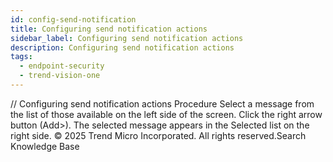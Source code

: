 ```yaml
---
id: config-send-notification
title: Configuring send notification actions
sidebar_label: Configuring send notification actions
description: Configuring send notification actions
tags:
  - endpoint-security
  - trend-vision-one
---
```


/*<![CDATA[*/ $('#title').html($('meta[name=map-description]').attr('content')); /*]]>*/ Configuring send notification actions Procedure Select a message from the list of those available on the left side of the screen. Click the right arrow button (Add>). The selected message appears in the Selected list on the right side. © 2025 Trend Micro Incorporated. All rights reserved.Search Knowledge Base